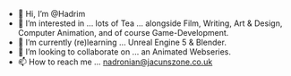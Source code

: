 - 👋 Hi, I’m @Hadrim
- 👀 I’m interested in ... lots of Tea ... alongside Film, Writing, Art & Design, Computer Animation, and of course Game-Development.
- 🌱 I’m currently (re)learning ... Unreal Engine 5 & Blender.
- 💞️ I’m looking to collaborate on ... an Animated Webseries.
- 📫 How to reach me ... nadronian@jacunszone.co.uk

<!---
Hadrim/Hadrim is a ✨ special ✨ repository because its `README.md` (this file) appears on your GitHub profile.
You can click the Preview link to take a look at your changes.
--->
